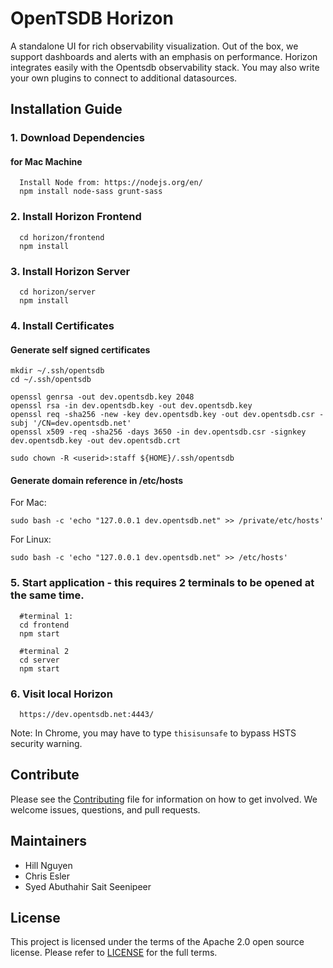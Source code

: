 OpenTSDB Horizon
================
A standalone UI for rich observability visualization. Out of the box, we support 
dashboards and alerts with an emphasis on performance. Horizon integrates easily 
with the Opentsdb observability stack. You may also write your own plugins to 
connect to additional datasources.

## Installation Guide

### 1. Download Dependencies

#### for Mac Machine
```
  Install Node from: https://nodejs.org/en/
  npm install node-sass grunt-sass
```

### 2. Install Horizon Frontend
```  
  cd horizon/frontend
  npm install
```

### 3. Install Horizon Server
```  
  cd horizon/server
  npm install
```

### 4. Install Certificates

#### Generate self signed certificates
```
mkdir ~/.ssh/opentsdb
cd ~/.ssh/opentsdb

openssl genrsa -out dev.opentsdb.key 2048
openssl rsa -in dev.opentsdb.key -out dev.opentsdb.key
openssl req -sha256 -new -key dev.opentsdb.key -out dev.opentsdb.csr -subj '/CN=dev.opentsdb.net'
openssl x509 -req -sha256 -days 3650 -in dev.opentsdb.csr -signkey dev.opentsdb.key -out dev.opentsdb.crt

sudo chown -R <userid>:staff ${HOME}/.ssh/opentsdb
```

#### Generate domain reference in /etc/hosts
For Mac:
```
sudo bash -c 'echo "127.0.0.1 dev.opentsdb.net" >> /private/etc/hosts'
```

For Linux:
```
sudo bash -c 'echo "127.0.0.1 dev.opentsdb.net" >> /etc/hosts'
```

### 5. Start application - this requires 2 terminals to be opened at the same time.
```
  #terminal 1:
  cd frontend
  npm start

  #terminal 2
  cd server
  npm start
```

### 6. Visit local Horizon
```
  https://dev.opentsdb.net:4443/
```

Note: In Chrome, you may have to type `thisisunsafe` to bypass HSTS security warning.

Contribute
----------

Please see the [Contributing](contributing.md) file for information on how to
get involved. We welcome issues, questions, and pull requests.

Maintainers
-----------

* Hill Nguyen
* Chris Esler
* Syed Abuthahir Sait Seenipeer

License
-------

This project is licensed under the terms of the Apache 2.0 open source license.
Please refer to [LICENSE](LICENSE.md) for the full terms.